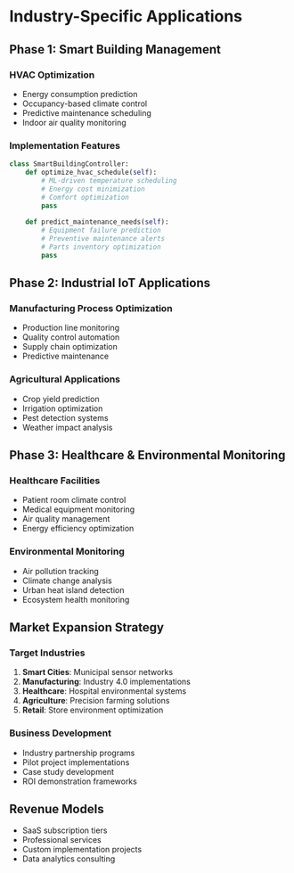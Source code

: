 # Industry-Specific Applications

## Phase 1: Smart Building Management

### HVAC Optimization
- Energy consumption prediction
- Occupancy-based climate control
- Predictive maintenance scheduling
- Indoor air quality monitoring

### Implementation Features
```python
class SmartBuildingController:
    def optimize_hvac_schedule(self):
        # ML-driven temperature scheduling
        # Energy cost minimization
        # Comfort optimization
        pass
    
    def predict_maintenance_needs(self):
        # Equipment failure prediction
        # Preventive maintenance alerts
        # Parts inventory optimization
        pass
```

## Phase 2: Industrial IoT Applications

### Manufacturing Process Optimization
- Production line monitoring
- Quality control automation
- Supply chain optimization
- Predictive maintenance

### Agricultural Applications
- Crop yield prediction
- Irrigation optimization
- Pest detection systems
- Weather impact analysis

## Phase 3: Healthcare & Environmental Monitoring

### Healthcare Facilities
- Patient room climate control
- Medical equipment monitoring
- Air quality management
- Energy efficiency optimization

### Environmental Monitoring
- Air pollution tracking
- Climate change analysis
- Urban heat island detection
- Ecosystem health monitoring

## Market Expansion Strategy

### Target Industries
1. **Smart Cities**: Municipal sensor networks
2. **Manufacturing**: Industry 4.0 implementations
3. **Healthcare**: Hospital environmental systems
4. **Agriculture**: Precision farming solutions
5. **Retail**: Store environment optimization

### Business Development
- Industry partnership programs
- Pilot project implementations
- Case study development
- ROI demonstration frameworks

## Revenue Models
- SaaS subscription tiers
- Professional services
- Custom implementation projects
- Data analytics consulting
